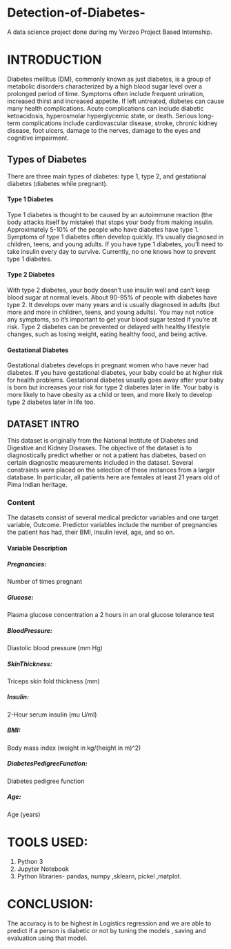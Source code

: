 # Detection-of-Diabetes-
A data science project done during my Verzeo Project Based Internship.

# INTRODUCTION

Diabetes mellitus (DM), commonly known as just diabetes, is a group of metabolic disorders characterized by a high blood sugar level over a prolonged period of time. Symptoms often include frequent urination, increased thirst and increased appetite. If left untreated, diabetes can cause many health complications. Acute complications can include diabetic ketoacidosis, hyperosmolar hyperglycemic state, or death. Serious long-term complications include cardiovascular disease, stroke, chronic kidney disease, foot ulcers, damage to the nerves, damage to the eyes and cognitive impairment.
## Types of Diabetes
There are three main types of diabetes: type 1, type 2, and gestational diabetes (diabetes while pregnant).
#### Type 1 Diabetes
Type 1 diabetes is thought to be caused by an autoimmune reaction (the body attacks itself by mistake) that stops your body from making insulin. Approximately 5-10% of the people who have diabetes have type 1. Symptoms of type 1 diabetes often develop quickly. It’s usually diagnosed in children, teens, and young adults. If you have type 1 diabetes, you’ll need to take insulin every day to survive. Currently, no one knows how to prevent type 1 diabetes.
#### Type 2 Diabetes
With type 2 diabetes, your body doesn’t use insulin well and can’t keep blood sugar at normal levels. About 90-95% of people with diabetes have type 2. It develops over many years and is usually diagnosed in adults (but more and more in children, teens, and young adults). You may not notice any symptoms, so it’s important to get your blood sugar tested if you’re at risk. Type 2 diabetes can be prevented or delayed with healthy lifestyle changes, such as losing weight, eating healthy food, and being active.
#### Gestational Diabetes
Gestational diabetes develops in pregnant women who have never had diabetes. If you
have gestational diabetes, your baby could be at higher risk for health problems. Gestational diabetes usually goes away after your baby is born but increases your risk for type 2 diabetes later in life. Your baby is more likely to have obesity as a child or teen, and more likely to develop type 2 diabetes later in life too.
## DATASET INTRO
This dataset is originally from the National Institute of Diabetes and Digestive and Kidney Diseases. The objective of the dataset is to diagnostically predict whether or not a patient has diabetes, based on certain diagnostic measurements included in the dataset. Several constraints were placed on the selection of these instances from a larger database. In particular, all patients here are females at least 21 years old of Pima Indian heritage.
### Content
The datasets consist of several medical predictor variables and one target variable, Outcome. Predictor variables include the number of pregnancies the patient has had, their BMI, insulin level, age, and so on.
#### Variable Description
##### Pregnancies: 
Number of times pregnant
##### Glucose:
Plasma glucose concentration a 2 hours in an oral glucose tolerance test
##### BloodPressure:
Diastolic blood pressure (mm Hg)
##### SkinThickness: 
Triceps skin fold thickness (mm)
##### Insulin: 
2-Hour serum insulin (mu U/ml)
##### BMI: 
Body mass index (weight in kg/(height in m)^2)
##### DiabetesPedigreeFunction: 
Diabetes pedigree function
##### Age:
Age (years)

# TOOLS USED:
1. Python 3
2. Jupyter Notebook 
3. Python libraries- pandas, numpy ,sklearn, pickel ,matplot.
# CONCLUSION:
The accuracy is to be highest in Logistics regression  and we are able to predict if a person is diabetic or not by tuning the models , saving and evaluation using that model.
 












